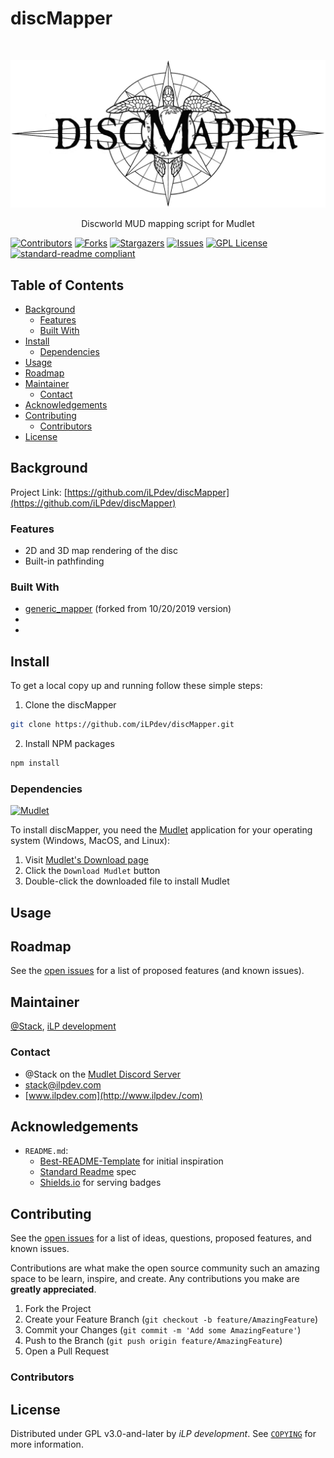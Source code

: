 # discMapper

<!-- PROJECT LOGO -->
<br />
<p align="center">
  <a href="https://github.com/iLPdev/discMapper">
    <img src="images/discMapper_logo.png" alt="discMapper Logo" width="640" height="auto">
  </a>
  <p align="center">
     Discworld MUD mapping script for Mudlet
     <br />
    <!-- <a href="https://github.com/github_username/repo"><strong>Explore the docs »</strong></a>
    <br />
    <br />
    <a href="https://github.com/github_username/repo">View Demo</a> 
    · 
    <a href="https://github.com/github_username/repo/issues">Report Bug</a>
    ·
    <a href="https://github.com/github_username/repo/issues">Request Feature</a>
    -->
  </p>
</p>

<!-- PROJECT SHIELDS -->
[![Contributors][contributors-shield]][contributors-url]
[![Forks][forks-shield]][forks-url]
[![Stargazers][stars-shield]][stars-url]
[![Issues][issues-shield]][issues-url]
[![GPL License][license-shield]][license-url]
[![standard-readme compliant][standard-readme-shield]][standard-readme-url]

  
<!-- TABLE OF CONTENTS -->
## Table of Contents

* [Background](#background)
  * [Features](#features)
  * [Built With](#built-with)
* [Install](#install)
  * [Dependencies](#dependencies)
* [Usage](#usage)
* [Roadmap](#roadmap)
* [Maintainer](#maintainer)
  * [Contact](#contact)
* [Acknowledgements](#acknowledgements)
* [Contributing](#contributing)
  * [Contributors](#contributors)
* [License](#license)


<!-- ABOUT THE PROJECT -->
## Background
<!-- [![Product Name Screen Shot][product-screenshot]](https://example.com)
     Cover motivation.
     Cover abstract dependencies.
     Cover intellectual provenance: A See Also section is also fitting.
-->
Project Link: [https://github.com/iLPdev/discMapper](https://github.com/iLPdev/discMapper)

### Features
* 2D and 3D map rendering of the disc
* Built-in pathfinding


### Built With
* [generic_mapper](https://github.com/Mudlet/Mudlet/blob/development/src/mudlet-lua/lua/generic-mapper/generic_mapper.xml) (forked from 10/20/2019 version)
* []()
* []()


<!-- GETTING STARTED -->
## Install

<!-- Code block illustrating how to install.
     Link to prerequisite sites for programming language: npmjs, godocs, etc.
     Include any system-specific information needed for installation.
     An Updating section would be useful for most packages, if there are multiple versions which the user may interface with.
-->

To get a local copy up and running follow these simple steps:

1. Clone the discMapper
```sh
git clone https://github.com/iLPdev/discMapper.git
```
2. Install NPM packages
```sh
npm install
```

### Dependencies
<a href="https://www.mudlet.org"><img src="https://www.mudlet.org/wp-content/uploads/2017/08/mudlet-wp-logo.png" alt="Mudlet" width="120" height="auto"></a>

To install discMapper, you need the [Mudlet][mudlet-url] application for your operating system (Windows, MacOS, and Linux):

1. Visit [Mudlet's Download page](https://www.mudlet.org/download)
2. Click the `Download Mudlet` button 
3. Double-click the downloaded file to install Mudlet

<!-- USAGE EXAMPLES -->
## Usage
<!-- Code block illustrating common usage.
     If CLI compatible, code block indicating common usage.
     If importable, code block indicating both import functionality and usage.
     Use this space to show useful examples of how a project can be used. Additional screenshots, code examples and demos work well in this space. You may also link to more resources.
     Cover basic choices that may affect usage: for instance, if JavaScript, cover promises/callbacks, ES6 here.
     If relevant, point to a runnable file for the usage code.
-->

<!-- _For more examples, please refer to the [Documentation](https://example.com)_ -->



<!-- ROADMAP -->
## Roadmap
See the [open issues](https://github.com/iLPdev/discMapper/issues) for a list of proposed features (and known issues).



<!-- MAINTAINER -->
## Maintainer
[@Stack](https://github.com/iLPdev), [iLP development](https://www.ilpdev.com)

### Contact
* @Stack on the [Mudlet Discord Server](https://discordapp.com/invite/kuYvMQ9)
* stack@ilpdev.com
* [www.ilpdev.com](http://www.ilpdev./com)



<!-- ACKNOWLEDGEMENTS -->
## Acknowledgements
<!-- State anyone or anything that significantly helped with the development of your project.
     State public contact hyper-links if applicable. -->
* `README.md`:
  * [Best-README-Template](https://github.com/othneildrew/Best-README-Template) for initial inspiration
  * [Standard Readme](https://github.com/RichardLitt/standard-readme) spec
  * [Shields.io](https://shields.io/) for serving badges



<!-- CONTRIBUTING -->
## Contributing
<!-- Requirements:
     State where users can ask questions.
     State whether PRs are accepted.
     List any requirements for contributing; for instance, having a sign-off on commits.
Suggestions:
     Link to a CONTRIBUTING file -- if there is one.
     Be as friendly as possible.
     Link to a Code of Conduct. A CoC is often in the Contributing section or document, or set elsewhere for an entire organization, so it may not be necessary to include the entire file in each repository. However, it is highly recommended to always link to the code, wherever it lives.
-->
See the [open issues](https://github.com/iLPdev/discMapper/issues) for a list of ideas, questions, proposed features, and known issues.

Contributions are what make the open source community such an amazing space to be learn, inspire, and create. Any contributions you make are **greatly appreciated**.

1. Fork the Project
2. Create your Feature Branch (`git checkout -b feature/AmazingFeature`)
3. Commit your Changes (`git commit -m 'Add some AmazingFeature'`)
4. Push to the Branch (`git push origin feature/AmazingFeature`)
5. Open a Pull Request


### Contributors

<!-- LICENSE -->
## License
<!-- Requirements:
     State license full name or identifier, as listed on the SPDX license list. For unlicensed repositories, add UNLICENSED. For more details, add SEE LICENSE IN <filename> and link to the license file. (These requirements were adapted from npm).
     State license owner.
     Must be last section.
Suggestions:
     Link to longer License file in local repository.
     -->
Distributed under GPL v3.0-and-later by _iLP development_. See [`COPYING`](https://github.com/iLPdev/discMapper/blob/master/COPYING) for more information.



<!-- MARKDOWN LINKS & IMAGES -->
<!-- https://www.markdownguide.org/basic-syntax/#reference-style-links -->

[contributors-shield]: https://img.shields.io/github/contributors/iLPdev/discMapper.svg?style=flat-square
[contributors-url]: https://github.com/iLPdev/discMapper/graphs/contributors
[forks-shield]: https://img.shields.io/github/forks/iLPdev/discMapper.svg?style=flat-square
[forks-url]: https://github.com/iLPdev/discMapper/network/members
[stars-shield]: https://img.shields.io/github/stars/iLPdev/discMapper.svg?style=flat-square
[stars-url]: https://github.com/iLPdev/discMapper/stargazers
[issues-shield]: https://img.shields.io/github/issues/iLPdev/discMapper.svg?style=flat-square
[issues-url]: https://github.com/iLPdev/discMapper/issues
[license-shield]: https://img.shields.io/github/license/iLPdev/discMapper.svg?style=flat-square
[license-url]: https://github.com/iLPdev/discMapper/blob/master/LICENSE.txt
[standard-readme-shield]: https://img.shields.io/badge/readme%20style-standard-brightgreen.svg?style=flat-square
[standard-readme-url]: https://github.com/RichardLitt/standard-readme
[product-screenshot]: images/screenshot.png
[mudlet-url]: https://www.mudlet.org
